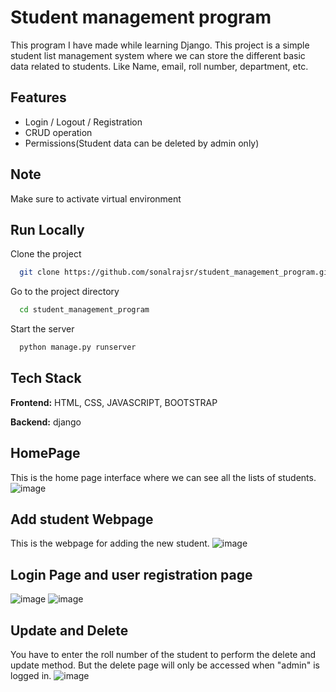 
# Student management program

This program I have made while learning Django. This project is a simple student list management system where we can store the different basic data related to students.
Like Name, email, roll number, department, etc.
## Features

- Login / Logout / Registration
- CRUD operation
- Permissions(Student data can be deleted by admin only)


## Note
Make sure to activate virtual environment

## Run Locally

Clone the project

```bash
  git clone https://github.com/sonalrajsr/student_management_program.git
```

Go to the project directory

```bash
  cd student_management_program
```

Start the server

```bash
  python manage.py runserver
```


## Tech Stack

**Frontend:** HTML, CSS, JAVASCRIPT, BOOTSTRAP

**Backend:** django


## HomePage
This is the home page interface where we can see all the lists of students.
![image](https://github.com/sonalrajsr/student_management_program/assets/123736054/ba20e331-02d5-48cd-9fb9-779d36851699)
## Add student Webpage
This is the webpage for adding the new student.
![image](https://github.com/sonalrajsr/student_management_program/assets/123736054/bc8c2b0b-ece1-4538-9b39-1dd20dc16dbe)
## Login Page and user registration page
![image](https://github.com/sonalrajsr/student_management_program/assets/123736054/06362830-80e1-46bd-9033-834176a78703)
![image](https://github.com/sonalrajsr/student_management_program/assets/123736054/c24c863e-8716-4b20-9cdb-d844bcd23b5a)
## Update and Delete
You have to enter the roll number of the student to perform the delete and update method. But the delete page will only be accessed when "admin" is logged in. 
![image](https://github.com/sonalrajsr/student_management_program/assets/123736054/67c83bb7-65c7-4345-95e5-80e1861e243a)






